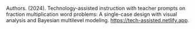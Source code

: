 Authors. (2024). Technology-assisted instruction with teacher prompts on fraction multiplication word problems: A single-case design with visual analysis and Bayesian multilevel modeling. https://tech-assisted.netlify.app.
